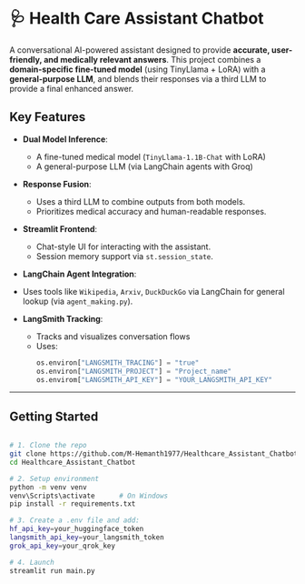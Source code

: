 # 🩺 Health Care Assistant Chatbot

A conversational AI-powered assistant designed to provide **accurate, user-friendly, and medically relevant answers**. This project combines a **domain-specific fine-tuned model** (using TinyLlama + LoRA) with a **general-purpose LLM**, and blends their responses via a third LLM to provide a final enhanced answer.

## Key Features

- **Dual Model Inference**:
  - A fine-tuned medical model (`TinyLlama-1.1B-Chat` with LoRA)
  - A general-purpose LLM (via LangChain agents with Groq)

- **Response Fusion**:
  - Uses a third LLM to combine outputs from both models.
  - Prioritizes medical accuracy and human-readable responses.

- **Streamlit Frontend**:
  - Chat-style UI for interacting with the assistant.
  - Session memory support via `st.session_state`.

-  **LangChain Agent Integration**:
  - Uses tools like `Wikipedia`, `Arxiv`, `DuckDuckGo` via LangChain for general lookup (via `agent_making.py`).

- **LangSmith Tracking**:
  - Tracks and visualizes conversation flows
  - Uses:
    ```python
    os.environ["LANGSMITH_TRACING"] = "true"
    os.environ["LANGSMITH_PROJECT"] = "Project_name"
    os.envirom["LANGSMITH_API_KEY"] = "YOUR_LANGSMITH_API_KEY"
    ```

---

##  Getting Started
```bash

# 1. Clone the repo
git clone https://github.com/M-Hemanth1977/Healthcare_Assistant_Chatbot.git
cd Healthcare_Assistant_Chatbot

# 2. Setup environment
python -m venv venv
venv\Scripts\activate      # On Windows
pip install -r requirements.txt

# 3. Create a .env file and add:
hf_api_key=your_huggingface_token
langsmith_api_key=your_langsmith_token
grok_api_key=your_qrok_key

# 4. Launch
streamlit run main.py



